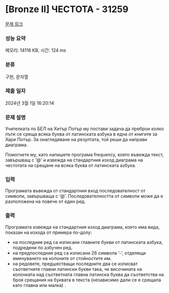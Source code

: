# [Bronze II] ЧЕСТОТА - 31259 

[문제 링크](https://www.acmicpc.net/problem/31259) 

### 성능 요약

메모리: 14116 KB, 시간: 124 ms

### 분류

구현, 문자열

### 제출 일자

2024년 3월 1일 16:20:14

### 문제 설명

<p>Учителката по БЕЛ на Хитър Потър му постави задача да преброи колко пъти се среща всяка буква от латинската азбука в една от книгите за Хари Потър. За онагледяване на резултата, той реши да направи диаграма.</p>

<p>Помогнете му, като напишете програма frequency, която въвежда текст, завършващ с ‘@’ и извежда на стандартния изход диаграма на честотата на срещане на всяка буква от латинската азбука.</p>

### 입력 

 <p>Програмата въвежда от стандартния вход последователност от символи, завършваща с ‘@’. Последователността от символи може да е разположена на повече от един ред.</p>

### 출력 

 <p>Програмата извежда на стандартния изход диаграма, която има вида, показан на изхода от примера по-долу:</p>

<ul>
	<li>на последния ред са изписани главните букви от латинската азбука, подредени по азбучен ред.</li>
	<li>на предпоследния ред са изписани 26 символа ‘-’, отделящи именуването на колоните от стойностите им.</li>
	<li>на редовете, предшестващи последните два се изписват съответните главни латински букви така, че височината на колонката над съответната главна латинска буква да съответства на броя срещания на буквата в текста (независимо дали се е срещала като главна или малка) .</li>
</ul>

